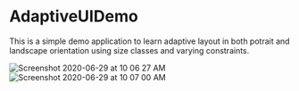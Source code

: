 # AdaptiveUIDemo

This is a simple demo application to learn adaptive layout in both potrait and landscape orientation using size classes and varying constraints. 

![Screenshot 2020-06-29 at 10 06 27 AM](https://user-images.githubusercontent.com/66465555/85973523-a03f1600-b9f0-11ea-9083-68b070f3ba17.png)
![Screenshot 2020-06-29 at 10 07 00 AM](https://user-images.githubusercontent.com/66465555/85973533-a9c87e00-b9f0-11ea-9163-6bf4f27ffdaf.png)

